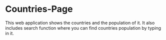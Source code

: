 # Countries-Page
This web application shows the countries and the population of it. It also includes search function where you can find countries population by typing in it.
